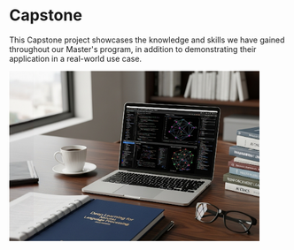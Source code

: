 # Capstone

This Capstone project showcases the knowledge and skills we have gained throughout our Master's program, in addition to demonstrating their application in a real-world use case.

<div>
  <img src="./CapstoneImage.png" alt="Capstone image" width="452" />
</div>
